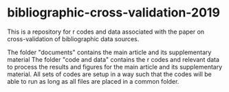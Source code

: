 # bibliographic-cross-validation-2019
This is a repository for r codes and data associated with the paper on cross-validation of bibliographic data sources.

The folder "documents" contains the main article and its supplementary material
The folder "code and data" contains the r codes and relevant data to process the results and figures for the main article and its supplementary material. All sets of codes are setup in a way such that the codes will be able to run as long as all files are placed in a common folder.
